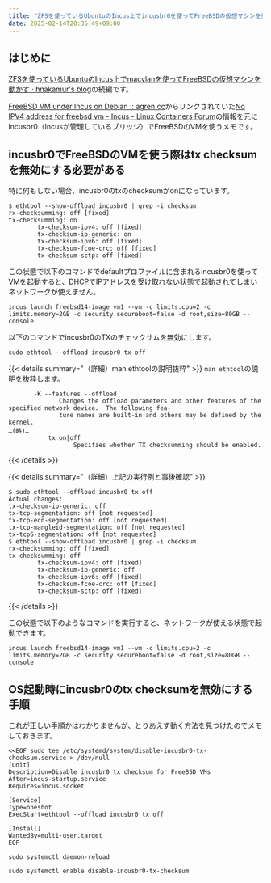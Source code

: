 ```yaml
---
title: "ZFSを使っているUbuntuのIncus上でincusbr0を使ってFreeBSDの仮想マシンを動かす"
date: 2025-02-14T20:35:49+09:00
---
```


## はじめに

[ZFSを使っているUbuntuのIncus上でmacvlanを使ってFreeBSDの仮想マシンを動かす · hnakamur's blog](../freebsd-vm-incus-macvlan/)の続編です。

[FreeBSD VM under Incus on Debian :: agren.cc](https://agren.cc/p/freebsd-vm-incus/)からリンクされていた[No IPV4 address for freebsd vm - Incus - Linux Containers Forum](https://discuss.linuxcontainers.org/t/no-ipv4-address-for-freebsd-vm/21083/5)の情報を元にincusbr0（Incusが管理しているブリッジ）でFreeBSDのVMを使うメモです。

## incusbr0でFreeBSDのVMを使う際はtx checksumを無効にする必要がある

特に何もしない場合、incusbr0のtxのchecksumがonになっています。

```
$ ethtool --show-offload incusbr0 | grep -i checksum
rx-checksumming: off [fixed]
tx-checksumming: on
        tx-checksum-ipv4: off [fixed]
        tx-checksum-ip-generic: on
        tx-checksum-ipv6: off [fixed]
        tx-checksum-fcoe-crc: off [fixed]
        tx-checksum-sctp: off [fixed]
```

この状態で以下のコマンドでdefaultプロファイルに含まれるincusbr0を使ってVMを起動すると、DHCPでIPアドレスを受け取れない状態で起動されてしまいネットワークが使えません。

```
incus launch freebsd14-image vm1 --vm -c limits.cpu=2 -c limits.memory=2GB -c security.secureboot=false -d root,size=80GB --console
```

以下のコマンドでincusbr0のTXのチェックサムを無効にします。
```
sudo ethtool --offload incusbr0 tx off
```

{{< details summary="（詳細）man ethtoolの説明抜粋" >}}
`man ethtool`の説明を抜粋します。
```
       -K --features --offload
              Changes the offload parameters and other features of the specified network device.  The following fea‐
              ture names are built-in and others may be defined by the kernel.
…(略)…
           tx on|off
                  Specifies whether TX checksumming should be enabled.
```
{{< /details >}}

{{< details summary="（詳細）上記の実行例と事後確認" >}}
```
$ sudo ethtool --offload incusbr0 tx off
Actual changes:
tx-checksum-ip-generic: off
tx-tcp-segmentation: off [not requested]
tx-tcp-ecn-segmentation: off [not requested]
tx-tcp-mangleid-segmentation: off [not requested]
tx-tcp6-segmentation: off [not requested]
$ ethtool --show-offload incusbr0 | grep -i checksum
rx-checksumming: off [fixed]
tx-checksumming: off
        tx-checksum-ipv4: off [fixed]
        tx-checksum-ip-generic: off
        tx-checksum-ipv6: off [fixed]
        tx-checksum-fcoe-crc: off [fixed]
        tx-checksum-sctp: off [fixed]
```
{{< /details >}}

この状態で以下のようなコマンドを実行すると、ネットワークが使える状態で起動できます。
```
incus launch freebsd14-image vm1 --vm -c limits.cpu=2 -c limits.memory=2GB -c security.secureboot=false -d root,size=80GB --console
```

## OS起動時にincusbr0のtx checksumを無効にする手順

これが正しい手順かはわかりませんが、とりあえず動く方法を見つけたのでメモしておきます。

```
<<EOF sudo tee /etc/systemd/system/disable-incusbr0-tx-checksum.service > /dev/null
[Unit]
Description=Disable incusbr0 tx checksum for FreeBSD VMs
After=incus-startup.service
Requires=incus.socket

[Service]
Type=oneshot
ExecStart=ethtool --offload incusbr0 tx off

[Install]
WantedBy=multi-user.target
EOF
```

```
sudo systemctl daemon-reload
```

```
sudo systemctl enable disable-incusbr0-tx-checksum
```
